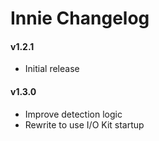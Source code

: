 Innie Changelog
===============
#### v1.2.1
- Initial release

#### v1.3.0
- Improve detection logic
- Rewrite to use I/O Kit startup
